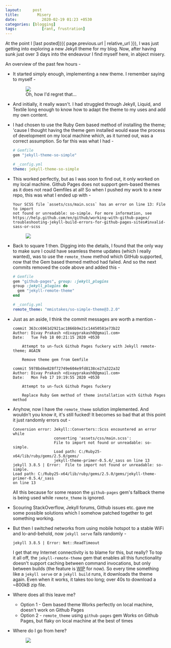 ```yaml
---
layout:     post
title: 		  Misery
date:		    2020-02-19 01:23 +0530
categories:	[blogging]
tags:		    [rant, frustration]
---
```


At the point I [last posted]({{ page.previous.url | relative_url }}), I was just getting into exploring a new Jekyll theme for my blog. Now, after having sunk just over 3 days into the endeavour I find myself here, in abject misery.

An overview of the past few hours -

* It started simply enough, implementing a new theme. I remember saying to myself -
  <figure class="align-center"><img src="{{ '/assets/img/how-hard-can-it-be.jpg' | relative_url }}">
    <figcaption>Oh, how I'd regret that...</figcaption>
  </figure>
* And initially, it really wasn't. I had struggled through Jekyll, Liquid, and Textile long enough to know how to adapt the theme to my uses and add my own content.
* I had chosen to use the Ruby Gem based method of installing the theme; 'cause I thought having the theme gem installed would ease the process of development on my local machine which, as it turned out, was a correct assumption. So far this was what I had -

  ```ruby
  # Gemfile
  gem "jekyll-theme-so-simple"
  ```
  ```yaml
  # _config.yml
  theme: jekyll-theme-so-simple
  ```

* This worked perfectly, but as I was soon to find out, it only worked on my local machine. Github Pages does not support gem-based themes as it does not read Gemfiles at all! So when I pushed my work to a new repo, this was what I ended up with -

  ```console
  Your SCSS file `assets/css/main.scss` has an error on line 13: File to import
  not found or unreadable: so-simple. For more information, see
  https://help.github.com/en/github/working-with-github-pages/
  troubleshooting-jekyll-build-errors-for-github-pages-sites#invalid-sass-or-scss
  ```

  <figure class="align-center"><img src="{{ '/assets/img/are-you-kidding-me.png' | relative_url }}"></figure>

* Back to square 1 then. Digging into the details, I found that the only way to make sure I could have seamless theme updates (which I really wanted), was to use the `remote_theme` method which GitHub supported, now that the Gem based themed method had failed. And so the next commits removed the code above and added this -

  ```ruby
  # Gemfile
  gem "github-pages", group: :jekyll_plugins
  group :jekyll_plugins do
  	gem "jekyll-remote-theme"
  end
  ```

  ```yaml
  # _config.yml
  remote_theme: "mmistakes/so-simple-theme@3.2.0"
  ```

* Just as an aside, I think the commit messages are worth a mention -

  ```console
  commit 363cc6961d2921ac1866b9e21c14450581e73b22
  Author: Divay Prakash <divayprakash0@gmail.com>
  Date:   Tue Feb 18 00:21:15 2020 +0530
  
      Attempt to un-fuck Github Pages fuckery with Jekyll remote-theme; AGAIN
  
      Remove theme gem from Gemfile
  
  commit 5978bd4e828f72749e604e9fd8138ce27a322a32
  Author: Divay Prakash <divayprakash0@gmail.com>
  Date:   Mon Feb 17 19:19:55 2020 +0530
  
      Attempt to un-fuck Github Pages fuckery
  
      Replace Ruby Gem method of theme installation with Github Pages method
  ```

* Anyhow, now I have the `remote_theme` solution implemented. And wouldn't you know it, it's still fucked! It becomes so bad that at this point it just randomly errors out -

  ```console
  Conversion error: Jekyll::Converters::Scss encountered an error while
                    converting 'assets/css/main.scss':
                    File to import not found or unreadable: so-simple.
                    Load path: C:/Ruby25-x64/lib/ruby/gems/2.5.0/gems/
                    jekyll-theme-primer-0.5.4/_sass on line 13
  jekyll 3.8.5 | Error:  File to import not found or unreadable: so-simple.
  Load path: C:/Ruby25-x64/lib/ruby/gems/2.5.0/gems/jekyll-theme-primer-0.5.4/_sass
  on line 13
  ```

  All this because for some reason the `github-pages` gem's fallback theme is being used while `remote_theme` is ignored.

* Scouring StackOverflow, Jekyll forums, Github issues etc. gave me some possible solutions which I somehow patched together to get something working.
* But then I switched networks from using mobile hotspot to a stable WiFi and lo-and-behold, now `jekyll serve` fails randomly -

  ```console
  jekyll 3.8.5 | Error: Net::ReadTimeout
  ```

  I get that my Internet connectivity is to blame for this, but really? To top it all off, the `jekyll-remote-theme` gem that enables all this functionality doesn't support caching between command invocations, but only between builds (the feature is [WIP](https://github.com/benbalter/jekyll-remote-theme/pull/56) for now). So every time something like a `jekyll serve` or a `jekyll build` runs, it downloads the theme again. Even when it works, it takes too long; over 40s to download a ~800kB zip file.

* Where does all this leave me?
  * Option 1 - Gem based theme
    Works perfectly on local machine, doesn't work on Github Pages
  * Option 2 - `remote_theme` using `github-pages` gem
    Works on Github Pages, but flaky on local machine at the best of times
* Where do I go from here?
  <figure class="align-center"><img src="{{ '/assets/img/who-the-fuck-knows.jpg' | relative_url }}"></figure>
